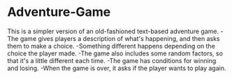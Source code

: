 # Adventure-Game
This is a simpler version of an old-fashioned text-based adventure game. 
-The game gives players a description of what's happening, and then asks them to make a choice.
-Something different happens depending on the choice the player made.
-The game also includes some random factors, so that it's a little different each time.
-The game has conditions for winning and losing.
-When the game is over, it asks if the player wants to play again.

